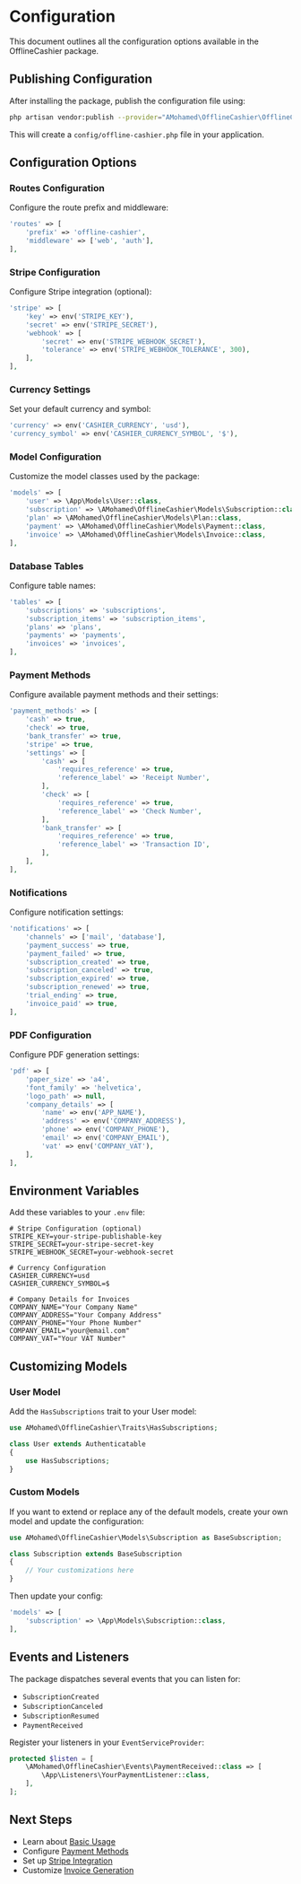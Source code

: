 # Configuration

This document outlines all the configuration options available in the OfflineCashier package.

## Publishing Configuration

After installing the package, publish the configuration file using:

```bash
php artisan vendor:publish --provider="AMohamed\OfflineCashier\OfflineCashierServiceProvider"
```

This will create a `config/offline-cashier.php` file in your application.

## Configuration Options

### Routes Configuration

Configure the route prefix and middleware:

```php
'routes' => [
    'prefix' => 'offline-cashier',
    'middleware' => ['web', 'auth'],
],
```

### Stripe Configuration

Configure Stripe integration (optional):

```php
'stripe' => [
    'key' => env('STRIPE_KEY'),
    'secret' => env('STRIPE_SECRET'),
    'webhook' => [
        'secret' => env('STRIPE_WEBHOOK_SECRET'),
        'tolerance' => env('STRIPE_WEBHOOK_TOLERANCE', 300),
    ],
],
```

### Currency Settings

Set your default currency and symbol:

```php
'currency' => env('CASHIER_CURRENCY', 'usd'),
'currency_symbol' => env('CASHIER_CURRENCY_SYMBOL', '$'),
```

### Model Configuration

Customize the model classes used by the package:

```php
'models' => [
    'user' => \App\Models\User::class,
    'subscription' => \AMohamed\OfflineCashier\Models\Subscription::class,
    'plan' => \AMohamed\OfflineCashier\Models\Plan::class,
    'payment' => \AMohamed\OfflineCashier\Models\Payment::class,
    'invoice' => \AMohamed\OfflineCashier\Models\Invoice::class,
],
```

### Database Tables

Configure table names:

```php
'tables' => [
    'subscriptions' => 'subscriptions',
    'subscription_items' => 'subscription_items',
    'plans' => 'plans',
    'payments' => 'payments',
    'invoices' => 'invoices',
],
```

### Payment Methods

Configure available payment methods and their settings:

```php
'payment_methods' => [
    'cash' => true,
    'check' => true,
    'bank_transfer' => true,
    'stripe' => true,
    'settings' => [
        'cash' => [
            'requires_reference' => true,
            'reference_label' => 'Receipt Number',
        ],
        'check' => [
            'requires_reference' => true,
            'reference_label' => 'Check Number',
        ],
        'bank_transfer' => [
            'requires_reference' => true,
            'reference_label' => 'Transaction ID',
        ],
    ],
],
```

### Notifications

Configure notification settings:

```php
'notifications' => [
    'channels' => ['mail', 'database'],
    'payment_success' => true,
    'payment_failed' => true,
    'subscription_created' => true,
    'subscription_canceled' => true,
    'subscription_expired' => true,
    'subscription_renewed' => true,
    'trial_ending' => true,
    'invoice_paid' => true,
],
```

### PDF Configuration

Configure PDF generation settings:

```php
'pdf' => [
    'paper_size' => 'a4',
    'font_family' => 'helvetica',
    'logo_path' => null,
    'company_details' => [
        'name' => env('APP_NAME'),
        'address' => env('COMPANY_ADDRESS'),
        'phone' => env('COMPANY_PHONE'),
        'email' => env('COMPANY_EMAIL'),
        'vat' => env('COMPANY_VAT'),
    ],
],
```

## Environment Variables

Add these variables to your `.env` file:

```env
# Stripe Configuration (optional)
STRIPE_KEY=your-stripe-publishable-key
STRIPE_SECRET=your-stripe-secret-key
STRIPE_WEBHOOK_SECRET=your-webhook-secret

# Currency Configuration
CASHIER_CURRENCY=usd
CASHIER_CURRENCY_SYMBOL=$

# Company Details for Invoices
COMPANY_NAME="Your Company Name"
COMPANY_ADDRESS="Your Company Address"
COMPANY_PHONE="Your Phone Number"
COMPANY_EMAIL="your@email.com"
COMPANY_VAT="Your VAT Number"
```

## Customizing Models

### User Model

Add the `HasSubscriptions` trait to your User model:

```php
use AMohamed\OfflineCashier\Traits\HasSubscriptions;

class User extends Authenticatable
{
    use HasSubscriptions;
}
```

### Custom Models

If you want to extend or replace any of the default models, create your own model and update the configuration:

```php
use AMohamed\OfflineCashier\Models\Subscription as BaseSubscription;

class Subscription extends BaseSubscription
{
    // Your customizations here
}
```

Then update your config:

```php
'models' => [
    'subscription' => \App\Models\Subscription::class,
],
```

## Events and Listeners

The package dispatches several events that you can listen for:

- `SubscriptionCreated`
- `SubscriptionCanceled`
- `SubscriptionResumed`
- `PaymentReceived`

Register your listeners in your `EventServiceProvider`:

```php
protected $listen = [
    \AMohamed\OfflineCashier\Events\PaymentReceived::class => [
        \App\Listeners\YourPaymentListener::class,
    ],
];
```

## Next Steps

- Learn about [Basic Usage](basic-usage.md)
- Configure [Payment Methods](payment-methods.md)
- Set up [Stripe Integration](stripe-integration.md)
- Customize [Invoice Generation](invoice-generation.md) 